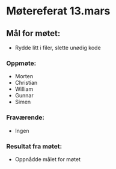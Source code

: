 # Møtereferat 13.mars
## Mål for møtet:
- Rydde litt i filer, slette unødig kode

### Oppmøte:
- Morten
- Christian
- William
- Gunnar
- Simen

### Fraværende:
- Ingen

### Resultat fra møtet:
- Oppnådde målet for møtet